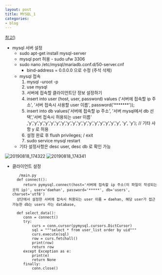 ```yaml
---
layout: post
title: MYSQL_1
categories:
- blog
---
```





[참고1]:


* mysql 서버 설정
  * sudo apt-get install mysql-server
  * mysql port 허용 - sudo ufw 3306
  * sudo nano /etc/mysql/mariadb.conf.d/50-server.cnf
    * bind-address = 0.0.0.0 으로 수정  (주석 삭제)
  * mysql 접속
    1. mysql -uroot -p
    2. use mysql
    3. 서버에 접속할 클라이언트단 정보 설정하기
    4. insert into user (host, user, password) values ('서버에 접속할 ip 주소', '서버 접속시 사용할 user 이름', password('*******'));
    5. insert into db values('서버에 접속할 ip 주소', '서버 mysql에서 db 선택','서버 접속시 허용되는 user 이름' ,'y','y','y','y','y','y','y','y','y','y','y','y','y','y','y','y','y', 'y', 'y');  // 기타 사항 y 로 허용
    6. 설정 완료 후 flush privileges; / exit 
    7. sudo service mysql restart
  * 기타 설정사항은 desc user, desc db 로 확인 가능 
    
    
![20190818_174322](https://user-images.githubusercontent.com/47915302/63222222-cb0ceb00-c1df-11e9-816a-505106879f64.png)
![20190818_174341](https://user-images.githubusercontent.com/47915302/63222223-cc3e1800-c1df-11e9-9dd4-da0097bc78bc.png)


* 클라이언트 설정
    
    
    
         /main.py
        def connect():
           return pymysql.connect(host='서버에 접속할 ip 주소(이 파일이 작성되는 곳의 ip)', user='daehan', password='*****', db='users', charset='utf8')
        상단에서 설정한 서버에 접속시 허용되는 user 이름 = daehan, 해당 user가 접근 가능한 db는 users 라는 database, 

        def select_data():
           conn = connect()
           try:
               curs = conn.cursor(pymysql.cursors.DictCursor)
               sql = """select * from user_list order by uid"""
               curs.execute(sql)
               row = curs.fetchall()
               print(row)
               return row
           except Exception as e:
               print(e)
               return None
           finally:
               conn.close()





[참고1]:http://faq.hostway.co.kr/Linux_DB/1286
